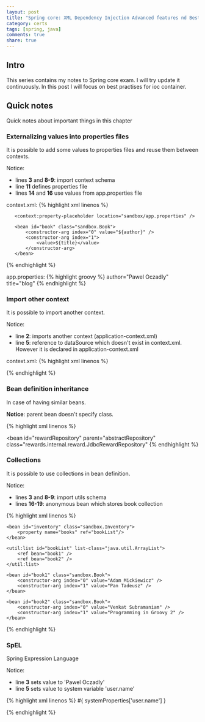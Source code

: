 ```yaml
---
layout: post
title: "Spring core: XML Dependency Injection Advanced features nd Best Practises"
category: certs
tags: [spring, java]
comments: true
share: true
---
```

## Intro

This series contains my notes to Spring core exam. I will try update it continuously. In this post I will focus on best practises for ioc container.

## Quick notes

Quick notes about important things in this chapter

### Externalizing values into properties files

It is possible to add some values to properties files and reuse them between contexts.

Notice:

- lines **3** and **8-9**: import context schema
- line **11** defines properties file
- lines **14** and **16** use values from app.properties file

context.xml:
{% highlight xml linenos %}
<?xml version="1.0" encoding="UTF-8"?>
<beans xmlns="http://www.springframework.org/schema/beans"
       xmlns:context="http://www.springframework.org/schema/context"
       xmlns:xsi="http://www.w3.org/2001/XMLSchema-instance"
       xsi:schemaLocation="
         http://www.springframework.org/schema/beans
         http://www.springframework.org/schema/beans/spring-beans.xsd
         http://www.springframework.org/schema/context
         http://www.springframework.org/schema/context/spring-context.xsd">

       <context:property-placeholder location="sandbox/app.properties" />

       <bean id="book" class="sandbox.Book">
           <constructor-arg index="0" value="${author}" />
           <constructor-arg index="1">
               <value>${title}</value>
           </constructor-arg>
       </bean>

</beans>
{% endhighlight %}

app.properties:
{% highlight groovy %}
author="Pawel Oczadly"
title="blog"
{% endhighlight %}

### Import other context

It is possible to import another context.

Notice:

- line **2**: imports another context (application-context.xml)
- line **5**: reference to dataSource which doesn't exist in context.xml. However it is declared in application-context.xml

context.xml:
{% highlight xml linenos %}
<beans>
  <import resource="classpath:sandbox/application-context.xml" />

  <bean id="accountRepository" class="pl.oczadly.account.JdbcAccountRepository">
    <property name="dataSource" ref="dataSource" />
  </bean>
</beans>
{% endhighlight %}

### Bean definition inheritance

In case of having similar beans.

**Notice**: parent bean doesn't specify class.

{% highlight xml linenos %}
<beans>
  <!-- parent bean: -->
  <bean id="abstractRepository" abstract="true">
  	<property name="dataSource" ref="dataSource" />
  </bean>

  <!-- children override class -->
  <bean id="accountRepository" parent="abstractRepository"
  	class="rewards.internal.account.JdbcAccountRepository" />

  <bean id="restaurantRepository" parent="abstractRepository"
  	class="rewards.internal.restaurant.JdbcRestaurantRepository" />

  <bean id="rewardRepository" parent="abstractRepository"
  	class="rewards.internal.reward.JdbcRewardRepository"
</beans>
{% endhighlight %}

### Collections

It is possible to use collections in bean definition.

Notice:

- lines **3** and **8-9**: import utils schema
- lines **16-19**: anonymous bean which stores book collection

{% highlight xml linenos %}
<?xml version="1.0" encoding="UTF-8"?>
<beans xmlns="http://www.springframework.org/schema/beans"
       xmlns:util="http://www.springframework.org/schema/util"
       xmlns:xsi="http://www.w3.org/2001/XMLSchema-instance"
       xsi:schemaLocation="
         http://www.springframework.org/schema/beans
         http://www.springframework.org/schema/beans/spring-beans.xsd
         http://www.springframework.org/schema/util
         http://www.springframework.org/schema/util/spring-util.xsd">


    <bean id="inventory" class="sandbox.Inventory">
        <property name="books" ref="bookList"/>
    </bean>

    <util:list id="bookList" list-class="java.util.ArrayList">
        <ref bean="book1" />
        <ref bean="book2" />
    </util:list>

    <bean id="book1" class="sandbox.Book">
        <constructor-arg index="0" value="Adam Mickiewicz" />
        <constructor-arg index="1" value="Pan Tadeusz" />
    </bean>

    <bean id="book2" class="sandbox.Book">
        <constructor-arg index="0" value="Venkat Subramaniam" />
        <constructor-arg index="1" value="Programming in Groovy 2" />
    </bean>

</beans>
{% endhighlight %}

### SpEL

Spring Expression Language

Notice:

- line **3** sets value to 'Pawel Oczadly'
- line **5** sets value to system variable 'user.name'

{% highlight xml linenos %}
<beans>
  <bean id="b1" class="sandbox.Book">
    <constructor-arg index="0" value="#{ b2.author }" />
    <constructor-arg index="1">
      <value>#{ systemProperties['user.name'] }</value>
    </constructor-arg>
  </bean>

  <bean id="b2" class="sandbox.Book">
    <property name="author" value="Pawel Oczadly" />
    <property name="title" value="blog" />
  </bean>
</beans>
{% endhighlight %}
